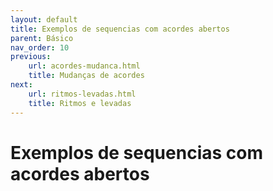 ```yaml
---
layout: default
title: Exemplos de sequencias com acordes abertos
parent: Básico
nav_order: 10
previous:
    url: acordes-mudanca.html
    title: Mudanças de acordes
next:
    url: ritmos-levadas.html
    title: Ritmos e levadas
---
```


# Exemplos de sequencias com acordes abertos
